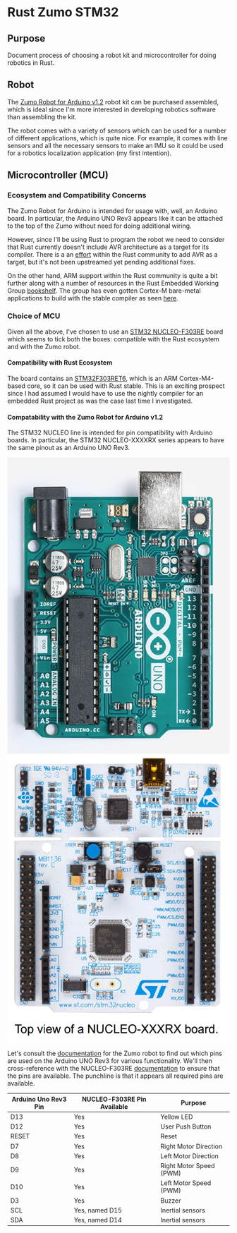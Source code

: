 # Rust Zumo STM32

## Purpose

Document process of choosing a robot kit and microcontroller for doing robotics in Rust.

## Robot

The [Zumo Robot for Arduino v1.2](https://www.pololu.com/product/2510) robot kit can be
purchased assembled, which is ideal since I'm more interested in developing
robotics software than assembling the kit.

The robot comes with a variety of sensors which can be used for a number of different
applications, which is quite nice. For example, it comes with line sensors and all
the necessary sensors to make an IMU so it could be used for a robotics localization
application (my first intention).

## Microcontroller (MCU)

### Ecosystem and Compatibility Concerns

The Zumo Robot for Arduino is intended for usage with, well, an Arduino board. In
particular, the Arduino UNO Rev3 appears like it can be attached to the
top of the Zumo without need for doing additional wiring.

However, since I'll be using Rust to program the robot we need to consider that
Rust currently doesn't include AVR architecture as a target for its compiler.
There is a an [effort](https://github.com/avr-rust) within the Rust community
to add AVR as a target, but it's not been upstreamed yet pending additional fixes.

On the other hand, ARM support within the Rust community is quite a bit further along
with a number of resources in the Rust Embedded Working Group
[bookshelf](https://rust-embedded.github.io/bookshelf/). The group has even gotten
Cortex-M bare-metal applications to build with the stable compiler as seen 
[here](https://rust-embedded.github.io/blog/2018-10-28-newsletter-14/).

### Choice of MCU

Given all the above, I've chosen to use an 
[STM32 NUCLEO-F303RE](https://www.st.com/en/evaluation-tools/nucleo-f303re.html)
board which seems to tick both the boxes: compatible with the Rust ecosystem and 
with the Zumo robot.

#### Compatibility with Rust Ecosystem

The board contains an
[STM32F303RET6](https://www.st.com/en/microcontrollers/stm32f303re.html), which is an
ARM Cortex-M4-based core, so it can be used with Rust stable. This is an exciting prospect
since I had assumed I would have to use the nightly compiler for an embedded Rust project
as was the case last time I investigated.

#### Compatability with the Zumo Robot for Arduino v1.2

The STM32 NUCLEO line is intended for pin compatibility with Arduino boards. In particular,
the STM32 NUCLEO-XXXXRX series appears to have the same pinout as an Arduino UNO Rev3.

![arduino-uno-rev3](resources/arduino-uno-rev3.png "Arduino UNO Rev3") ![nucleo-NUCLEO-XXXXRX](resources/nucleo-xxxxrx.png "NUCLEO-XXXXRX")

Let's consult the [documentation](resources/zumo_shield_for_arduino.pdf) for the Zumo robot
to find out which pins are used on the Arduino UNO Rev3 for various functionality. 
We'll then cross-reference with the NUCLEO-F303RE [documentation](resources/STM32_Nucleo-64_boards.pdf)
to ensure that the pins are available. The punchline is that it appears all required pins are available.

| Arduino Uno Rev3 Pin | NUCLEO-F303RE Pin Available | Purpose                 |
| -------------------- | --------------------------- | ----------------------- |
| D13                  | Yes                         | Yellow LED              |
| D12                  | Yes                         | User Push Button        |
| RESET                | Yes                         | Reset                   |
| D7                   | Yes                         | Right Motor Direction   |
| D8                   | Yes                         | Left Motor Direction    |
| D9                   | Yes                         | Right Motor Speed (PWM) |
| D10                  | Yes                         | Left Motor Speed (PWM)  |
| D3                   | Yes                         | Buzzer                  |
| SCL                  | Yes, named D15              | Inertial sensors        |
| SDA                  | Yes, named D14              | Inertial sensors        |
